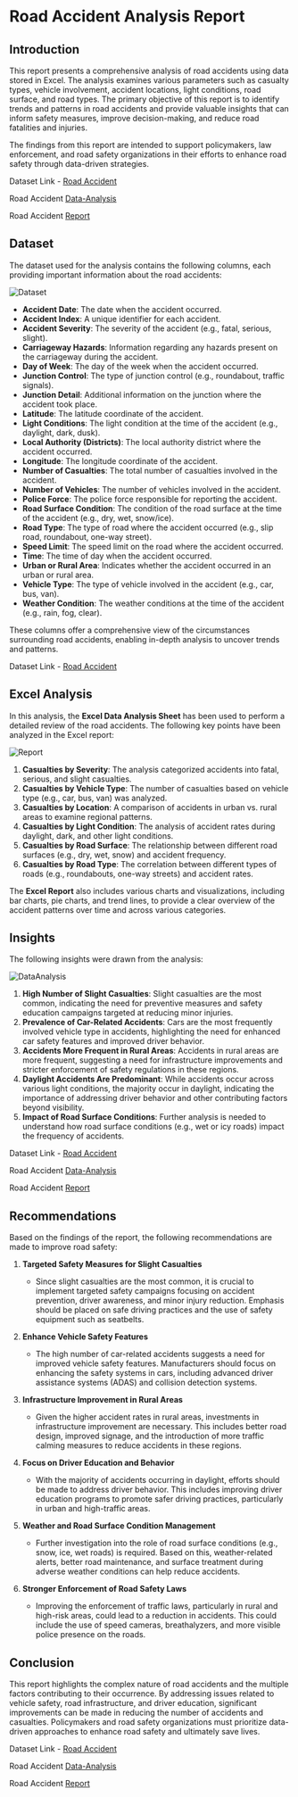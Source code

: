 # Road Accident Analysis Report

## Introduction  
This report presents a comprehensive analysis of road accidents using data stored in Excel. The analysis examines various parameters such as casualty types, vehicle involvement, accident locations, light conditions, road surface, and road types. The primary objective of this report is to identify trends and patterns in road accidents and provide valuable insights that can inform safety measures, improve decision-making, and reduce road fatalities and injuries.

The findings from this report are intended to support policymakers, law enforcement, and road safety organizations in their efforts to enhance road safety through data-driven strategies.

Dataset Link - [Road Accident](https://github.com/NishaChandila/Road-Accident-Analysis/blob/main/Road%20Accident%20Data.xlsx)

Road Accident [Data-Analysis](https://github.com/NishaChandila/Road-Accident-Analysis/blob/main/RoadAccident%20DataAnalysis.jpg)

Road Accident [Report](https://github.com/NishaChandila/Road-Accident-Analysis/blob/main/RoadAccident%20Report.jpg)

## Dataset  
The dataset used for the analysis contains the following columns, each providing important information about the road accidents:

![Dataset](https://github.com/NishaChandila/project-assets/blob/main/roadacccident-dataset.PNG)

- **Accident Date**: The date when the accident occurred.
- **Accident Index**: A unique identifier for each accident.
- **Accident Severity**: The severity of the accident (e.g., fatal, serious, slight).
- **Carriageway Hazards**: Information regarding any hazards present on the carriageway during the accident.
- **Day of Week**: The day of the week when the accident occurred.
- **Junction Control**: The type of junction control (e.g., roundabout, traffic signals).
- **Junction Detail**: Additional information on the junction where the accident took place.
- **Latitude**: The latitude coordinate of the accident.
- **Light Conditions**: The light condition at the time of the accident (e.g., daylight, dark, dusk).
- **Local Authority (Districts)**: The local authority district where the accident occurred.
- **Longitude**: The longitude coordinate of the accident.
- **Number of Casualties**: The total number of casualties involved in the accident.
- **Number of Vehicles**: The number of vehicles involved in the accident.
- **Police Force**: The police force responsible for reporting the accident.
- **Road Surface Condition**: The condition of the road surface at the time of the accident (e.g., dry, wet, snow/ice).
- **Road Type**: The type of road where the accident occurred (e.g., slip road, roundabout, one-way street).
- **Speed Limit**: The speed limit on the road where the accident occurred.
- **Time**: The time of day when the accident occurred.
- **Urban or Rural Area**: Indicates whether the accident occurred in an urban or rural area.
- **Vehicle Type**: The type of vehicle involved in the accident (e.g., car, bus, van).
- **Weather Condition**: The weather conditions at the time of the accident (e.g., rain, fog, clear).

These columns offer a comprehensive view of the circumstances surrounding road accidents, enabling in-depth analysis to uncover trends and patterns.

Dataset Link - [Road Accident](https://github.com/NishaChandila/Road-Accident-Analysis/blob/main/Road%20Accident%20Data.xlsx)

## Excel Analysis  
In this analysis, the **Excel Data Analysis Sheet** has been used to perform a detailed review of the road accidents. The following key points have been analyzed in the Excel report:

![Report](https://github.com/NishaChandila/project-assets/blob/main/RoadAccident%20Report.jpg)

1. **Casualties by Severity**: The analysis categorized accidents into fatal, serious, and slight casualties. 
2. **Casualties by Vehicle Type**: The number of casualties based on vehicle type (e.g., car, bus, van) was analyzed.
3. **Casualties by Location**: A comparison of accidents in urban vs. rural areas to examine regional patterns.
4. **Casualties by Light Condition**: The analysis of accident rates during daylight, dark, and other light conditions.
5. **Casualties by Road Surface**: The relationship between different road surfaces (e.g., dry, wet, snow) and accident frequency.
6. **Casualties by Road Type**: The correlation between different types of roads (e.g., roundabouts, one-way streets) and accident rates.

The **Excel Report** also includes various charts and visualizations, including bar charts, pie charts, and trend lines, to provide a clear overview of the accident patterns over time and across various categories.

## Insights  
The following insights were drawn from the analysis:

![DataAnalysis](https://github.com/NishaChandila/project-assets/blob/main/RoadAccident%20DataAnalysis.jpg)

1. **High Number of Slight Casualties**: Slight casualties are the most common, indicating the need for preventive measures and safety education campaigns targeted at reducing minor injuries.
2. **Prevalence of Car-Related Accidents**: Cars are the most frequently involved vehicle type in accidents, highlighting the need for enhanced car safety features and improved driver behavior.
3. **Accidents More Frequent in Rural Areas**: Accidents in rural areas are more frequent, suggesting a need for infrastructure improvements and stricter enforcement of safety regulations in these regions.
4. **Daylight Accidents Are Predominant**: While accidents occur across various light conditions, the majority occur in daylight, indicating the importance of addressing driver behavior and other contributing factors beyond visibility.
5. **Impact of Road Surface Conditions**: Further analysis is needed to understand how road surface conditions (e.g., wet or icy roads) impact the frequency of accidents.

Dataset Link - [Road Accident](https://github.com/NishaChandila/Road-Accident-Analysis/blob/main/Road%20Accident%20Data.xlsx)

Road Accident [Data-Analysis](https://github.com/NishaChandila/Road-Accident-Analysis/blob/main/RoadAccident%20DataAnalysis.jpg)

Road Accident [Report](https://github.com/NishaChandila/Road-Accident-Analysis/blob/main/RoadAccident%20Report.jpg)

## Recommendations  
Based on the findings of the report, the following recommendations are made to improve road safety:

1. **Targeted Safety Measures for Slight Casualties**  
   - Since slight casualties are the most common, it is crucial to implement targeted safety campaigns focusing on accident prevention, driver awareness, and minor injury reduction. Emphasis should be placed on safe driving practices and the use of safety equipment such as seatbelts.

2. **Enhance Vehicle Safety Features**  
   - The high number of car-related accidents suggests a need for improved vehicle safety features. Manufacturers should focus on enhancing the safety systems in cars, including advanced driver assistance systems (ADAS) and collision detection systems.

3. **Infrastructure Improvement in Rural Areas**  
   - Given the higher accident rates in rural areas, investments in infrastructure improvement are necessary. This includes better road design, improved signage, and the introduction of more traffic calming measures to reduce accidents in these regions.

4. **Focus on Driver Education and Behavior**  
   - With the majority of accidents occurring in daylight, efforts should be made to address driver behavior. This includes improving driver education programs to promote safer driving practices, particularly in urban and high-traffic areas.

5. **Weather and Road Surface Condition Management**  
   - Further investigation into the role of road surface conditions (e.g., snow, ice, wet roads) is required. Based on this, weather-related alerts, better road maintenance, and surface treatment during adverse weather conditions can help reduce accidents.

6. **Stronger Enforcement of Road Safety Laws**  
   - Improving the enforcement of traffic laws, particularly in rural and high-risk areas, could lead to a reduction in accidents. This could include the use of speed cameras, breathalyzers, and more visible police presence on the roads.

## Conclusion  
This report highlights the complex nature of road accidents and the multiple factors contributing to their occurrence. By addressing issues related to vehicle safety, road infrastructure, and driver education, significant improvements can be made in reducing the number of accidents and casualties. Policymakers and road safety organizations must prioritize data-driven approaches to enhance road safety and ultimately save lives.

Dataset Link - [Road Accident](https://github.com/NishaChandila/Road-Accident-Analysis/blob/main/Road%20Accident%20Data.xlsx)

Road Accident [Data-Analysis](https://github.com/NishaChandila/Road-Accident-Analysis/blob/main/RoadAccident%20DataAnalysis.jpg)

Road Accident [Report](https://github.com/NishaChandila/Road-Accident-Analysis/blob/main/RoadAccident%20Report.jpg)
